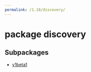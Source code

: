 ```yaml
---
permalink: /1.18/discovery/
---
```


# package discovery



## Subpackages

* [v1beta1](discovery-v1beta1.md)